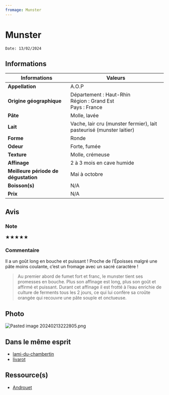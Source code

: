 ```yaml
---
fromage: Munster
---
```

# Munster
```
Date: 13/02/2024
```
## Informations

| Informations | Valeurs |
| ---- | ---- |
| **Appellation** | A.O.P |
| **Origine géographique** | Département : Haut-Rhin<br>Région : Grand Est<br>Pays : France   |
| **Pâte** | Molle, lavée |
| **Lait** | Vache, lair cru (munster fermier), lait pasteurisé (munster laitier) |
| **Forme** | Ronde |
| **Odeur** | Forte, fumée |
| **Texture** | Molle, crémeuse |
| **Affinage** | 2 à 3 mois en cave humide |
| **Meilleure période de dégustation** | Mai à octobre |
| **Boisson(s)** | N/A |
| **Prix** | N/A |

## Avis
### Note
★★★★★
### Commentaire
Il a un goût long en bouche et puissant ! Proche de l’Époisses malgré une pâte moins coulante, c’est un fromage avec un sacré caractère !

> Au premier abord de fumet fort et franc, le munster tient ses promesses en bouche. Plus son affinage est long, plus son goût et affirmé et puissant. Durant cet affinage il est frotté à l’eau enrichie de culture de ferments tous les 2 jours, ce qui lui confère sa croûte orangée qui recouvre une pâte souple et onctueuse.

## Photo
![Pasted image 20240213222805.png](./M%C3%A9dias/Pasted%20image%2020240213222805.png)

## Dans le même esprit
* [lami-du-chambertin](./lami-du-chambertin.md)
* [livarot](./livarot.md)

## Ressource(s)
* [Androuet](http://androuet.com/Munster-133.html)